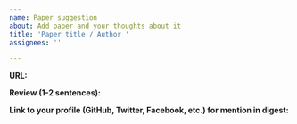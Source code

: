 ```yaml
---
name: Paper suggestion
about: Add paper and your thoughts about it
title: 'Paper title / Author '
assignees: ''

---
```


__URL:__

__Review (1-2 sentences):__

__Link to your profile (GitHub, Twitter, Facebook, etc.) for mention in digest:__
